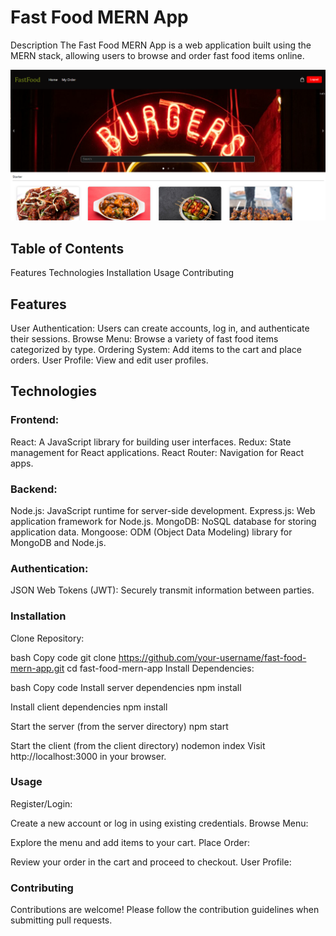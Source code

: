 # Fast Food MERN App
Description
The Fast Food MERN App is a web application built using the MERN stack, allowing users to browse and order fast food items online.

![MERN](./public/assets/img/readme.png)

## Table of Contents
Features
Technologies
Installation
Usage
Contributing

## Features
User Authentication: Users can create accounts, log in, and authenticate their sessions.
Browse Menu: Browse a variety of fast food items categorized by type.
Ordering System: Add items to the cart and place orders.
User Profile: View and edit user profiles.

## Technologies

### Frontend:
React: A JavaScript library for building user interfaces.
Redux: State management for React applications.
React Router: Navigation for React apps.

### Backend:
Node.js: JavaScript runtime for server-side development.
Express.js: Web application framework for Node.js.
MongoDB: NoSQL database for storing application data.
Mongoose: ODM (Object Data Modeling) library for MongoDB and Node.js.

### Authentication:
JSON Web Tokens (JWT): Securely transmit information between parties.

### Installation
Clone Repository:

bash
Copy code
git clone https://github.com/your-username/fast-food-mern-app.git
cd fast-food-mern-app
Install Dependencies:

bash
Copy code
Install server dependencies
npm install

Install client dependencies
npm install

Start the server (from the server directory)
npm start

Start the client (from the client directory)
nodemon index
Visit http://localhost:3000 in your browser.

### Usage
Register/Login:

Create a new account or log in using existing credentials.
Browse Menu:

Explore the menu and add items to your cart.
Place Order:

Review your order in the cart and proceed to checkout.
User Profile:

### Contributing
Contributions are welcome! Please follow the contribution guidelines when submitting pull requests.